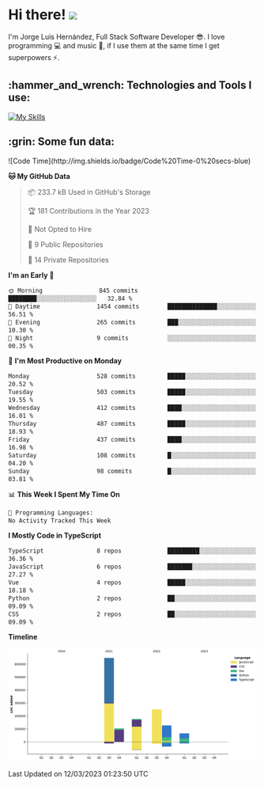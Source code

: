 <h1 align="left">
 <abc>
  <br>Hi there! <img src="https://user-images.githubusercontent.com/42378118/110234147-e3259600-7f4e-11eb-95be-0c4047144dea.gif" width="30"><br>
 </abc>
</h1>

I'm Jorge Luis Hernández, Full Stack Software Developer :sunglasses:. I love programming :computer: and music :musical_score:, if I use them at the same time I get superpowers :zap:. 


<h2 align="left">:hammer_and_wrench: Technologies and Tools I use:</h2>

[![My Skills](https://skillicons.dev/icons?i=js,ts,html,css,py,vue,react,next,nest,postgres,mysql)](https://skillicons.dev)

<h2 align="left">:grin: Some fun data:</h2>
<!--START_SECTION:waka-->
![Code Time](http://img.shields.io/badge/Code%20Time-0%20secs-blue)

**🐱 My GitHub Data** 

> 📦 233.7 kB Used in GitHub's Storage 
 > 
> 🏆 181 Contributions in the Year 2023
 > 
> 🚫 Not Opted to Hire
 > 
> 📜 9 Public Repositories 
 > 
> 🔑 14 Private Repositories 
 > 
**I'm an Early 🐤** 

```text
🌞 Morning                845 commits         ████████░░░░░░░░░░░░░░░░░   32.84 % 
🌆 Daytime                1454 commits        ██████████████░░░░░░░░░░░   56.51 % 
🌃 Evening                265 commits         ███░░░░░░░░░░░░░░░░░░░░░░   10.30 % 
🌙 Night                  9 commits           ░░░░░░░░░░░░░░░░░░░░░░░░░   00.35 % 
```
📅 **I'm Most Productive on Monday** 

```text
Monday                   528 commits         █████░░░░░░░░░░░░░░░░░░░░   20.52 % 
Tuesday                  503 commits         █████░░░░░░░░░░░░░░░░░░░░   19.55 % 
Wednesday                412 commits         ████░░░░░░░░░░░░░░░░░░░░░   16.01 % 
Thursday                 487 commits         █████░░░░░░░░░░░░░░░░░░░░   18.93 % 
Friday                   437 commits         ████░░░░░░░░░░░░░░░░░░░░░   16.98 % 
Saturday                 108 commits         █░░░░░░░░░░░░░░░░░░░░░░░░   04.20 % 
Sunday                   98 commits          █░░░░░░░░░░░░░░░░░░░░░░░░   03.81 % 
```


📊 **This Week I Spent My Time On** 

```text
💬 Programming Languages: 
No Activity Tracked This Week
```

**I Mostly Code in TypeScript** 

```text
TypeScript               8 repos             █████████░░░░░░░░░░░░░░░░   36.36 % 
JavaScript               6 repos             ███████░░░░░░░░░░░░░░░░░░   27.27 % 
Vue                      4 repos             █████░░░░░░░░░░░░░░░░░░░░   18.18 % 
Python                   2 repos             ██░░░░░░░░░░░░░░░░░░░░░░░   09.09 % 
CSS                      2 repos             ██░░░░░░░░░░░░░░░░░░░░░░░   09.09 % 
```



**Timeline**

![Lines of Code chart](https://raw.githubusercontent.com/jorgelhd94/jorgelhd94/main/assets/bar_graph.png)


 Last Updated on 12/03/2023 01:23:50 UTC
<!--END_SECTION:waka-->
